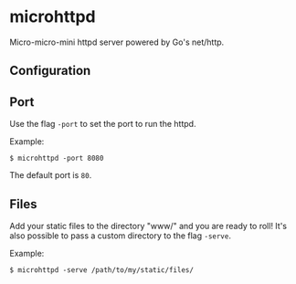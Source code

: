 # microhttpd

Micro-micro-mini httpd server powered by Go's net/http.

## Configuration

Port
----

Use the flag `-port` to set the port to run the httpd.

Example:

```
$ microhttpd -port 8080
```

The default port is `80`.

Files
-----

Add your static files to the directory "www/" and you are ready to roll! It's also possible to pass a custom directory to the flag `-serve`.

Example:

```
$ microhttpd -serve /path/to/my/static/files/
```
